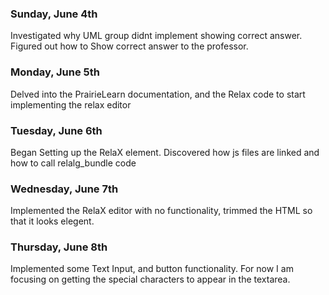 ### Sunday, June 4th
Investigated why UML group didnt implement showing correct answer. Figured out how to Show correct answer to the professor.

### Monday, June 5th
Delved into the PrairieLearn documentation, and the Relax code to start implementing the relax editor

### Tuesday, June 6th
Began Setting up the RelaX element. Discovered how js files are linked and how to call relalg_bundle code

### Wednesday, June 7th
Implemented the RelaX editor with no functionality, trimmed the HTML so that it looks elegent. 

### Thursday, June 8th 
Implemented some Text Input, and button functionality. For now I am focusing on getting the special characters to appear in the textarea.
